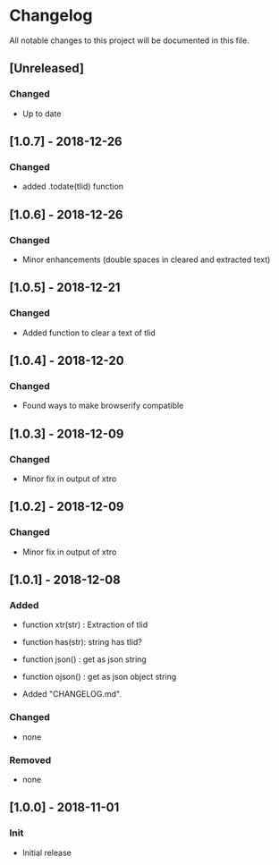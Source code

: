 # Changelog
All notable changes to this project will be documented in this file.
 
## [Unreleased]
### Changed
- Up to date

## [1.0.7] - 2018-12-26
### Changed
- added .todate(tlid) function

## [1.0.6] - 2018-12-26
### Changed
- Minor enhancements (double spaces in cleared and extracted text)

## [1.0.5] - 2018-12-21
### Changed
- Added function to clear a  text of tlid

## [1.0.4] - 2018-12-20
### Changed
- Found ways to make browserify compatible

## [1.0.3] - 2018-12-09
### Changed
- Minor fix in output of xtro

## [1.0.2] - 2018-12-09
### Changed
- Minor fix in output of xtro

## [1.0.1] - 2018-12-08
### Added
- function xtr(str) : Extraction of tlid
- function has(str): string has tlid?
- function json() : get as json string
- function ojson() : get as json object string

- Added  "CHANGELOG.md".

### Changed
- none

### Removed
- none

## [1.0.0] - 2018-11-01
### Init
- Initial release
